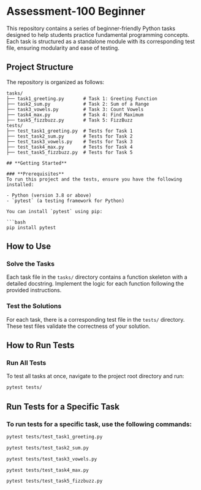 # **Assessment-100 Beginner**

This repository contains a series of beginner-friendly Python tasks designed to help students practice fundamental programming concepts. Each task is structured as a standalone module with its corresponding test file, ensuring modularity and ease of testing.

## **Project Structure**

The repository is organized as follows:

```plaintext
tasks/
├── task1_greeting.py       # Task 1: Greeting Function
├── task2_sum.py            # Task 2: Sum of a Range
├── task3_vowels.py         # Task 3: Count Vowels
├── task4_max.py            # Task 4: Find Maximum
├── task5_fizzbuzz.py       # Task 5: FizzBuzz
tests/
├── test_task1_greeting.py  # Tests for Task 1
├── test_task2_sum.py       # Tests for Task 2
├── test_task3_vowels.py    # Tests for Task 3
├── test_task4_max.py       # Tests for Task 4
├── test_task5_fizzbuzz.py  # Tests for Task 5

## **Getting Started**

### **Prerequisites**
To run this project and the tests, ensure you have the following installed:

- Python (version 3.8 or above)
- `pytest` (a testing framework for Python)

You can install `pytest` using pip:

```bash
pip install pytest
```

## **How to Use**

### **Solve the Tasks**
Each task file in the `tasks/` directory contains a function skeleton with a detailed docstring. Implement the logic for each function following the provided instructions.

### **Test the Solutions**
For each task, there is a corresponding test file in the `tests/` directory. These test files validate the correctness of your solution.

## **How to Run Tests**

### **Run All Tests**
To test all tasks at once, navigate to the project root directory and run:
```bash
pytest tests/
```

## **Run Tests for a Specific Task**

### **To run tests for a specific task, use the following commands:**
```bash
pytest tests/test_task1_greeting.py
```

```bash
pytest tests/test_task2_sum.py
```

```bash
pytest tests/test_task3_vowels.py
```

```bash
pytest tests/test_task4_max.py
```

```bash
pytest tests/test_task5_fizzbuzz.py
```